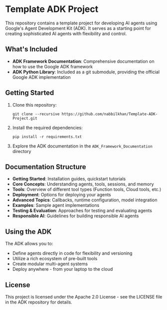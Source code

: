 # Template ADK Project

This repository contains a template project for developing AI agents using Google's Agent Development Kit (ADK). It serves as a starting point for creating sophisticated AI agents with flexibility and control.

## What's Included

- **ADK Framework Documentation**: Comprehensive documentation on how to use the Google ADK framework
- **ADK Python Library**: Included as a git submodule, providing the official Google ADK implementation

## Getting Started

1. Clone this repository:
   ```
   git clone --recursive https://github.com/nabbilkhan/Template-ADK-Project.git
   ```

2. Install the required dependencies:
   ```
   pip install -r requirements.txt
   ```

3. Explore the ADK documentation in the `ADK_Framework_Documentation` directory

## Documentation Structure

- **Getting Started**: Installation guides, quickstart tutorials
- **Core Concepts**: Understanding agents, tools, sessions, and memory
- **Tools**: Overview of different tool types (Function tools, Cloud tools, etc.)
- **Deployment**: Options for deploying your agents
- **Advanced Topics**: Callbacks, runtime configuration, model integration
- **Examples**: Sample agent implementations
- **Testing & Evaluation**: Approaches for testing and evaluating agents
- **Responsible AI**: Guidelines for building responsible AI agents

## Using the ADK

The ADK allows you to:

- Define agents directly in code for flexibility and versioning
- Utilize a rich ecosystem of pre-built tools
- Create modular multi-agent systems
- Deploy anywhere - from your laptop to the cloud

## License

This project is licensed under the Apache 2.0 License - see the LICENSE file in the ADK repository for details.
